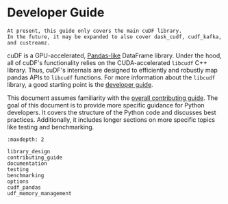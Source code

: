 # Developer Guide

```{note}
At present, this guide only covers the main cuDF library.
In the future, it may be expanded to also cover dask_cudf, cudf_kafka, and custreamz.
```

cuDF is a GPU-accelerated, [Pandas-like](https://pandas.pydata.org/) DataFrame library.
Under the hood, all of cuDF's functionality relies on the CUDA-accelerated `libcudf` C++ library.
Thus, cuDF's internals are designed to efficiently and robustly map pandas APIs to `libcudf` functions.
For more information about the `libcudf` library, a good starting point is the
[developer guide](https://docs.rapids.ai/api/libcudf/stable/developer_guide).

This document assumes familiarity with the
[overall contributing guide](https://github.com/rapidsai/cudf/blob/main/CONTRIBUTING.md).
The goal of this document is to provide more specific guidance for Python developers.
It covers the structure of the Python code and discusses best practices.
Additionally, it includes longer sections on more specific topics like testing and benchmarking.

```{toctree}
:maxdepth: 2

library_design
contributing_guide
documentation
testing
benchmarking
options
cudf_pandas
udf_memory_management
```
